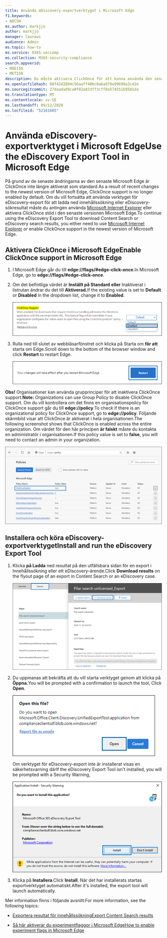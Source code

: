 ```yaml
---
title: Använda eDiscovery-exportverktyget i Microsoft Edge
f1.keywords:
- NOCSH
ms.author: markjjo
author: markjjo
manager: laurawi
audience: Admin
ms.topic: how-to
ms.service: O365-seccomp
ms.collection: M365-security-compliance
search.appverid:
- MOE150
- MET150
description: Du måste aktivera ClickOnce för att kunna använda den senaste versionen av Microsoft Edge för att ladda ned sökresultat från Innehållssökning och eDiscovery i säkerhets- och efterlevnadscentret.
ms.openlocfilehash: 60f42d2884c56aaff40bc0a6a979e99698a3cd2e
ms.sourcegitcommit: 27daadad9ca0f02a833ff3cff8a574551b9581da
ms.translationtype: MT
ms.contentlocale: sv-SE
ms.lasthandoff: 09/12/2020
ms.locfileid: "52161605"
---
```

# <a name="use-the-ediscovery-export-tool-in-microsoft-edge"></a><span data-ttu-id="56973-103">Använda eDiscovery-exportverktyget i Microsoft Edge</span><span class="sxs-lookup"><span data-stu-id="56973-103">Use the eDiscovery Export Tool in Microsoft Edge</span></span>

<span data-ttu-id="56973-104">På grund av de senaste ändringarna av den senaste Microsoft Edge är ClickOnce inte längre aktiverat som standard.</span><span class="sxs-lookup"><span data-stu-id="56973-104">As a result of recent changes to the newest version of Microsoft Edge, ClickOnce support is no longer enabled by default.</span></span> <span data-ttu-id="56973-105">Om du vill fortsätta att använda verktyget för eDiscovery-export för att ladda ned innehållssökning eller eDiscovery-sökresultat måste du antingen använda [Microsoft Internet Explorer](https://support.microsoft.com/help/17621/internet-explorer-downloads) eller aktivera ClickOnce stöd i den senaste versionen Microsoft Edge.</span><span class="sxs-lookup"><span data-stu-id="56973-105">To continue using the eDiscovery Export Tool to download Content Search or eDiscovery search results, you either need to use [Microsoft Internet Explorer](https://support.microsoft.com/help/17621/internet-explorer-downloads) or enable ClickOnce support in the newest version of Microsoft Edge.</span></span>

## <a name="enable-clickonce-support-in-microsoft-edge"></a><span data-ttu-id="56973-106">Aktivera ClickOnce i Microsoft Edge</span><span class="sxs-lookup"><span data-stu-id="56973-106">Enable ClickOnce support in Microsoft Edge</span></span>

1. <span data-ttu-id="56973-107">I Microsoft Edge går du till **edge://flags/#edge-click-once**.</span><span class="sxs-lookup"><span data-stu-id="56973-107">In Microsoft Edge, go to **edge://flags/#edge-click-once**.</span></span>

2. <span data-ttu-id="56973-108">Om det befintliga värdet är **Inställt på Standard** **eller** Inaktiverat i listrutan ändrar du det till **Aktiverad.**</span><span class="sxs-lookup"><span data-stu-id="56973-108">If the existing value is set to **Default** or **Disabled** in the dropdown list, change it to **Enabled**.</span></span>

   ![Välj Aktiverad i listrutan](../media/ClickOnceimage1.png)

3. <span data-ttu-id="56973-110">Rulla ned till slutet av webbläsarfönstret och klicka på Starta om **för att** starta om Edge.</span><span class="sxs-lookup"><span data-stu-id="56973-110">Scroll down to the bottom of the browser window and click **Restart** to restart Edge.</span></span>

   ![Klicka på Starta om](../media/ClickOnceimage2.png)

<span data-ttu-id="56973-112">**Obs!** Organisationer kan använda grupprinciper för att inaktivera ClickOnce support.</span><span class="sxs-lookup"><span data-stu-id="56973-112">**Note:** Organizations can use Group Policy to disable ClickOnce support.</span></span> <span data-ttu-id="56973-113">Om du vill kontrollera om det finns en organisationspolicy för ClickOnce support går du till **edge://policy**.</span><span class="sxs-lookup"><span data-stu-id="56973-113">To check if there is an organizational policy for ClickOnce support, go to **edge://policy**.</span></span> <span data-ttu-id="56973-114">Följande skärmbild visar att ClickOnce är aktiverat i hela organisationen.</span><span class="sxs-lookup"><span data-stu-id="56973-114">The following screenshot shows that ClickOnce is enabled across the entire organization.</span></span> <span data-ttu-id="56973-115">Om värdet för den här principen **är falskt** måste du kontakta en administratör i organisationen.</span><span class="sxs-lookup"><span data-stu-id="56973-115">If this policy value is set to **false**, you will need to contact an admin in your organization.</span></span>

![Lista över Edge organisationspolicyer](../media/ClickOnceimage3.png)

## <a name="install-and-run-the-ediscovery-export-tool"></a><span data-ttu-id="56973-117">Installera och köra eDiscovery-exportverktyget</span><span class="sxs-lookup"><span data-stu-id="56973-117">Install and run the eDiscovery Export Tool</span></span>

1. <span data-ttu-id="56973-118">Klicka **på Ladda** ned resultat på den utfällsbara sidan för en export i Innehållssökning eller ett eDiscovery-ärende.</span><span class="sxs-lookup"><span data-stu-id="56973-118">Click **Download results** on the flyout page of an export in Content Search or an eDiscovery case.</span></span>

   ![Klicka på Ladda ned resultat på den utfällsbara sidan för att ladda ned sökresultat](../media/ClickOnceExport1.png)

2. <span data-ttu-id="56973-120">Du uppmanas att bekräfta att du vill starta verktyget genom att klicka på **Öppna.**</span><span class="sxs-lookup"><span data-stu-id="56973-120">You will be prompted with a confirmation to launch the tool, Click **Open**.</span></span>

   ![Klicka på Öppna för att starta eDiscovery-exportverktyget](../media/ClickOnceimage4.png)

   <span data-ttu-id="56973-122">Om verktyget för eDiscovery-export inte är installerat visas en säkerhetsvarning där</span><span class="sxs-lookup"><span data-stu-id="56973-122">If the eDiscovery Export Tool isn't installed, you will be prompted with a Security Warning,</span></span> 

   ![Klicka på Installera för att installera eDiscovery-exportverktyget](../media/ClickOnceimage5.png)

3. <span data-ttu-id="56973-124">Klicka på **Installera**.</span><span class="sxs-lookup"><span data-stu-id="56973-124">Click **Install**.</span></span> <span data-ttu-id="56973-125">När det har installerats startas exportverktyget automatiskt.</span><span class="sxs-lookup"><span data-stu-id="56973-125">After it's installed, the export tool will launch automatically.</span></span>

<span data-ttu-id="56973-126">Mer information finns i följande avsnitt:</span><span class="sxs-lookup"><span data-stu-id="56973-126">For more information, see the following topics:</span></span>

- [<span data-ttu-id="56973-127">Exportera resultat för innehållssökning</span><span class="sxs-lookup"><span data-stu-id="56973-127">Export Content Search results</span></span>](export-search-results.md)

- [<span data-ttu-id="56973-128">Så här aktiverar du experimentflaggor i Microsoft Edge</span><span class="sxs-lookup"><span data-stu-id="56973-128">How to enable experiment flags in Microsoft Edge</span></span>](https://microsoftedgesupport.microsoft.com/hc/articles/360034075294-How-to-enable-experiment-flags-in-Microsoft-Edge-Insider-channels)
